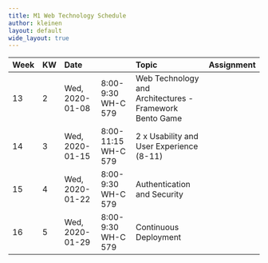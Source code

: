 ```yaml
---
title: M1 Web Technology Schedule
author: kleinen
layout: default
wide_layout: true
---
```


| Week | KW | Date            |                     | Topic                                                   | Assignment |
|:-----|:---|:----------------|:--------------------|:--------------------------------------------------------|:-----------|
| 13   | 2  | Wed, 2020-01-08 | 8:00-9:30 WH-C 579  | Web Technology and Architectures - Framework Bento Game |            |
| 14   | 3  | Wed, 2020-01-15 | 8:00-11:15 WH-C 579 | 2 x Usability and User Experience (8-11)                |            |
| 15   | 4  | Wed, 2020-01-22 | 8:00-9:30 WH-C 579  | Authentication and Security                             |            |
| 16   | 5  | Wed, 2020-01-29 | 8:00-9:30 WH-C 579  | Continuous Deployment                                   |            |
